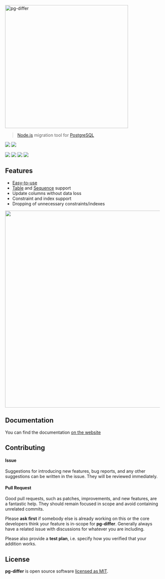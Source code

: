<img src='https://multum.github.io/pg-differ/readme-logo.svg' width='400' alt='pg-differ'>

> [Node.js](https://nodejs.org/en/) migration tool for [PostgreSQL](https://www.postgresql.org/)

![](https://img.shields.io/badge/built%20with-love-yellow?style=for-the-badge&color=fe7d37)
![](https://img.shields.io/badge/makes%20people-smile-yellow?style=for-the-badge&color=389ad5)

![](https://img.shields.io/travis/com/multum/pg-differ.svg?style=flat-square)
[![](https://img.shields.io/npm/l/pg-differ.svg?style=flat-square)](https://github.com/multum/pg-differ/blob/master/LICENSE)
[![](https://img.shields.io/npm/v/pg-differ.svg?style=flat-square)](https://www.npmjs.com/package/pg-differ)
![](https://img.shields.io/codecov/c/github/multum/pg-differ.svg?style=flat-square)

## Features

- [Easy-to-use](https://multum.github.io/pg-differ/#/getting-started)
- [Table](https://multum.github.io/pg-differ/#/metadata/table) and [Sequence](https://multum.github.io/pg-differ/#/metadata/sequence) support
- Update columns without data loss
- Constraint and index support
- Dropping of unnecessary constraints/indexes

<img src='https://multum.github.io/pg-differ/screencast.svg' width='640px'/>

## Documentation

You can find the documentation [on the website](https://multum.github.io/pg-differ/#/)

## Contributing

#### Issue

Suggestions for introducing new features, bug reports, and any other suggestions can be written in the issue. They will be reviewed immediately.

#### Pull Request

Good pull requests, such as patches, improvements, and new features, are a fantastic help. They should remain focused in scope and avoid containing unrelated commits.

Please **ask first** if somebody else is already working on this or the core developers think your feature is in-scope for **pg-differ**. Generally always have a related issue with discussions for whatever you are including.

Please also provide a **test plan**, i.e. specify how you verified that your addition works.

## License

**pg-differ** is open source software [licensed as MIT](https://github.com/multum/pg-differ/blob/master/LICENSE).
